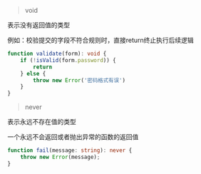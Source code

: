 > void

表示没有返回值的类型

例如：校验提交的字段不符合规则时，直接return终止执行后续逻辑

```typescript
function validate(form): void {
    if (!isValid(form.password)) {
        return
    } else {
        throw new Error('密码格式有误')
    }
}
```



> never

表示永远不存在值的类型

一个永远不会返回或者抛出异常的函数的返回值

```typescript
function fail(message: string): never {
    throw new Error(message);
}
```


